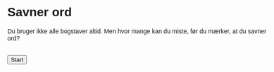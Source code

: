 <!DOCTYPE html>
<html lang="da">
<head>
  <title>Savner ord</title>
  <style>
    body {
      font-family: sans-serif;
      max-width: 600px;
      margin: 2rem auto;
      padding: 1rem;
    }
    textarea {
      width: 100%;
      height: 150px;
      font-size: 1.2rem;
      display: none;
    }

  <meta charset="UTF-8">
    .mistede {
      font-weight: bold;
      color: darkred;
    }
    button {
      margin-right: 1rem;
      margin-top: 1rem;
    }
    .sporgsmal {
      margin-top: 1rem;
      background-color: #f0f0f0;
      padding: 1rem;
      border-left: 4px solid #999;
      display: none;
    }
    #timer {
      font-weight: bold;
      margin-top: 1rem;
      font-size: 1.1rem;
    }
    #tidligereSvarListe {
      margin-top: 1rem;
    }
    .tidligereSvar {
      background-color: #eef2f5;
      padding: 1rem;
      border-left: 4px solid #ccc;
      font-style: italic;
      white-space: pre-wrap;
      margin-bottom: 1rem;
    }
    #mistedeContainer {
      display: none;
    }
  </style>
</head>
<body>
  <h1>Savner ord</h1>
  <p>Du bruger ikke alle bogstaver altid. Men hvor mange kan du miste, før du mærker, at du savner ord?</p>

  <div>
    <button onclick="startAuto()">Start</button>
    <button id="resetBtn" onclick="resetGame()" style="display:none;">Nulstil</button>
  </div>

  <p id="mistedeContainer">Mistede bogstaver: <span id="forbudteBogstaver" class="mistede"></span></p>

  <div id="sporgsmaalsboks" class="sporgsmal">Hvad værdsætter du især ved naturen?</div>

  <textarea id="tekstfelt" oninput="checkInput(event)"></textarea>

  <div id="tidligereSvarListe"></div>

  <div id="timer"></div>

  <script>
    const tekstfelt = document.getElementById("tekstfelt");
    const forbudtEl = document.getElementById("forbudteBogstaver");
    const sporgsmaalBox = document.getElementById("sporgsmaalsboks");
    const timerEl = document.getElementById("timer");
    const tidligereSvarListe = document.getElementById("tidligereSvarListe");
    const mistedeContainer = document.getElementById("mistedeContainer");
    const resetBtn = document.getElementById("resetBtn");

    let forbudte = [];
    let currentRound = 0;
    let countdown;

    const bogstaverEfterFrekvens = [
      "E", "R", "N", "T", "A", "I", "S", "L", "O", "D", "M", "G", "K", "U", "B", "V", "F", "H", "Æ", "P", "Ø", "Å", "J", "Y", "C", "X", "W", "Z", "Q"
    ];

    const runder = {
      0: [],
      1: bogstaverEfterFrekvens.slice(-4),
      2: bogstaverEfterFrekvens.slice(-8),
      3: bogstaverEfterFrekvens.slice(-12),
      4: bogstaverEfterFrekvens.slice(-16),
      5: bogstaverEfterFrekvens.slice(),
    };

    const roundTimes = [15, 15, 15, 15, 15];

    function procentMistede(runde) {
      if (!runder[runde] || runder[runde].length === 0) return "0% mistet";
      const procent = Math.round((runder[runde].length / 29) * 100);
      return `${procent}% mistet`;
    }

    function setRound(runde) {
      currentRound = runde;
      forbudte = runder[runde];
      forbudtEl.textContent = forbudte.length >= 29 ? "alle" : (forbudte.length ? forbudte.join(", ") : "Ingen");
      mistedeContainer.style.display = "block";
      resetBtn.style.display = "inline";
      if (runde < 5) {
        tekstfelt.value = "";
        tekstfelt.focus();
        tekstfelt.style.display = "block";
        sporgsmaalBox.style.display = "block";
        sporgsmaalBox.textContent = "Hvad værdsætter du især ved naturen?";
        timerEl.textContent = "";
      } else {
        tekstfelt.style.display = "none";
        sporgsmaalBox.style.display = "none";
        timerEl.textContent = "";
      }
    }

    function resetGame() {
      clearInterval(countdown);
      forbudte = [];
      currentRound = 0;
      forbudtEl.textContent = "";
      tekstfelt.value = "";
      tekstfelt.style.display = "none";
      sporgsmaalBox.style.display = "none";
      mistedeContainer.style.display = "none";
      resetBtn.style.display = "none";
      sporgsmaalBox.textContent = "Hvad værdsætter du især ved naturen?";
      timerEl.textContent = "";
      tidligereSvarListe.innerHTML = "";
    }

    function checkInput(event) {
      let nyTekst = "";
      for (let i = 0; i < tekstfelt.value.length; i++) {
        const tegn = tekstfelt.value[i];
        if (!forbudte.includes(tegn.toUpperCase())) {
          nyTekst += tegn;
        }
      }
      tekstfelt.value = nyTekst;
    }

    function startAuto() {
      setRound(0);
      let sekunder = roundTimes[0];
      timerEl.textContent = `Næste niveau om ${sekunder} sekunder...`;

      countdown = setInterval(() => {
        sekunder--;
        timerEl.textContent = `Næste niveau om ${sekunder} sekunder...`;

        if (sekunder <= 0) {
          if (tekstfelt.style.display !== "none" && tekstfelt.value) {
            const svarDiv = document.createElement("div");
            svarDiv.className = "tidligereSvar";
            svarDiv.textContent = `(${procentMistede(currentRound)}):\n` + tekstfelt.value;
            tidligereSvarListe.prepend(svarDiv);
          }

          currentRound++;
          if (currentRound > 5) {
            clearInterval(countdown);
            return;
          }
          setRound(currentRound);
          if (currentRound < 5) {
            sekunder = roundTimes[currentRound];
            timerEl.textContent = `Næste niveau om ${sekunder} sekunder...`;
          } else {
            clearInterval(countdown);
            forbudte = bogstaverEfterFrekvens.slice();
            forbudtEl.textContent = "alle";
            tekstfelt.value = "";
            tekstfelt.style.display = "none";
            tekstfelt.blur();
            sporgsmaalBox.style.display = "none";
            timerEl.textContent = "";
          }
        }
      }, 1000);
    }
  </script>
</body>
</html>
